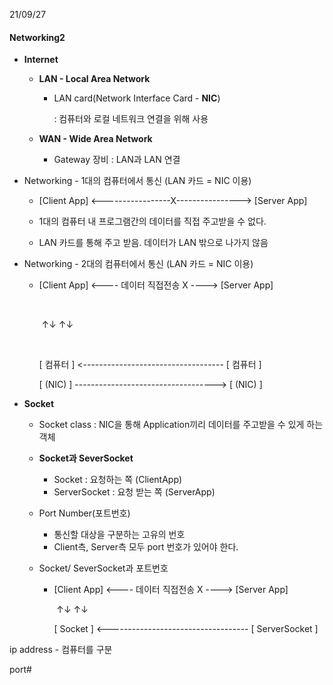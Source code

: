 21/09/27



#### Networking2 



* **Internet**

  * **LAN - Local Area Network**

    * LAN card(Network Interface Card - **NIC**)

       : 컴퓨터와 로컬 네트워크 연결을 위해 사용

  * **WAN - Wide Area Network**

    * Gateway 장비 : LAN과 LAN 연결



* Networking - 1대의 컴퓨터에서 통신 (LAN 카드 = NIC 이용)

  * [Client App]  <-----------------X----------------> [Server App]

  * 1대의 컴퓨터 내 프로그램간의 데이터를 직접 주고받을 수 없다.

  * LAN 카드를 통해 주고 받음. 데이터가 LAN 밖으로 나가지 않음

    

* Networking - 2대의 컴퓨터에서 통신 (LAN 카드 = NIC 이용)

  * [Client App]  <---- 데이터 직접전송 X ---->  [Server App]

    ​     

    ​        ↑↓                                                                     ↑↓

    ​                                                                  

    [    컴퓨터   ]   <-----------------------------------   [    컴퓨터    ]

    [     (NIC)     ]   ----------------------------------->   [     (NIC)      ]  

    

* **Socket**

  * Socket class : NIC을 통해 Application끼리 데이터를 주고받을 수 있게 하는 객체

  * **Socket과 SeverSocket**

    * Socket : 요청하는 쪽 (ClientApp)
    * ServerSocket : 요청 받는 쪽 (ServerApp)

  * Port Number(포트번호)

    * 통신할 대상을 구분하는 고유의 번호
    * Client측, Server측 모두 port 번호가 있어야 한다.

  * Socket/ SeverSocket과 포트번호

    * [Client App]  <---- 데이터 직접전송 X ---->  [Server App]

      ​        ↑↓                                                                     ↑↓                                                   

      [    Socket  ]   <-----------------------------------   [   ServerSocket   ]





ip address - 컴퓨터를 구분

port#